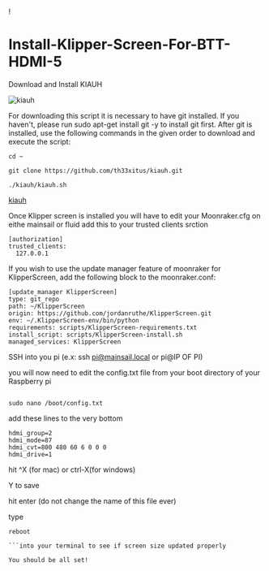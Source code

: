 !


# Install-Klipper-Screen-For-BTT-HDMI-5



Download and Install KIAUH

![kiauh](https://user-images.githubusercontent.com/39313169/190039394-ad41a125-108e-47f9-a148-03001d4f53d2.png)


For downloading this script it is necessary to have git installed.
If you haven't, please run sudo apt-get install git -y to install git first.
After git is installed, use the following commands in the given order to download and execute the script:

```shell
cd ~

git clone https://github.com/th33xitus/kiauh.git

./kiauh/kiauh.sh
```

[kiauh](https://user-images.githubusercontent.com/39313169/190041436-03ef5598-1e95-4956-adcc-1acd23e73144.png)


Once Klipper screen is installed you will have to edit your Moonraker.cfg on eithe mainsail or fluid 
add this to your trusted clients srction
```shell
[authorization]
trusted_clients:
  127.0.0.1
  ```
  
  If you wish to use the update manager feature of moonraker for KlipperScreen, add the following block to the moonraker.conf:

```shell
[update_manager KlipperScreen]
type: git_repo
path: ~/KlipperScreen
origin: https://github.com/jordanruthe/KlipperScreen.git
env: ~/.KlipperScreen-env/bin/python
requirements: scripts/KlipperScreen-requirements.txt
install_script: scripts/KlipperScreen-install.sh
managed_services: KlipperScreen
```

SSH into you pi (e.x: ssh pi@mainsail.local or pi@IP OF PI)

you will now need to edit the config.txt file from your boot directory of your Raspberry pi 

```shell

sudo nano /boot/config.txt
```

add these lines to the very bottom
```shell
hdmi_group=2
hdmi_mode=87
hdmi_cvt=800 480 60 6 0 0 0
hdmi_drive=1
```
hit ^X (for mac) or ctrl-X(for windows) 

Y to save

hit enter (do not change the name of this file ever)

type

```shell
reboot 

```into your terminal to see if screen size updated properly

You should be all set!
